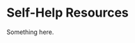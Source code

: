 [title]: # (Self-Help Resources)
[tags]: # (XXX)
[priority]: # (7082)
# Self-Help Resources
Something here.
